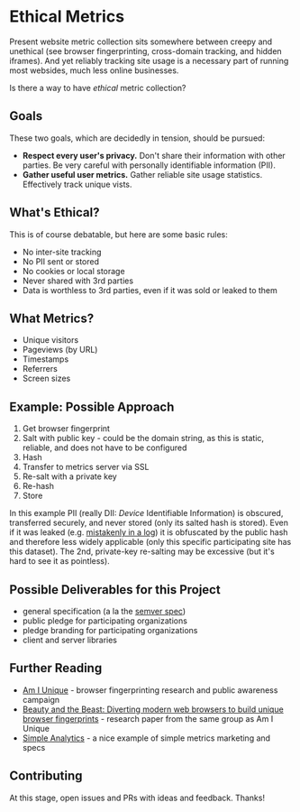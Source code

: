 # Ethical Metrics

Present website metric collection sits somewhere between creepy and unethical (see browser fingerprinting, cross-domain tracking, and hidden iframes). And yet reliably tracking site usage is a necessary part of running most websides, much less online businesses.

Is there a way to have _ethical_ metric collection?

## Goals

These two goals, which are decidedly in tension, should be pursued:

- **Respect every user's privacy.** Don't share their information with other parties. Be very careful with personally identifiable information (PII).
- **Gather useful user metrics.** Gather reliable site usage statistics. Effectively track unique vists.

## What's Ethical?

This is of course debatable, but here are some basic rules:

- No inter-site tracking
- No PII sent or stored
- No cookies or local storage
- Never shared with 3rd parties
- Data is worthless to 3rd parties, even if it was sold or leaked to them

## What Metrics?

- Unique visitors
- Pageviews (by URL)
- Timestamps
- Referrers
- Screen sizes

## Example: Possible Approach

1. Get browser fingerprint
1. Salt with public key - could be the domain string, as this is static, reliable, and does not have to be configured
1. Hash
1. Transfer to metrics server via SSL
1. Re-salt with a private key
1. Re-hash
1. Store

In this example PII (really DII: _Device_ Identifiable Information) is obscured, transferred securely, and never stored (only its salted hash is stored). Even if it was leaked (e.g. [mistakenly in a log](https://www.bleepingcomputer.com/news/security/twitter-admits-recording-plaintext-passwords-in-internal-logs-just-like-github/)) it is obfuscated by the public hash and therefore less widely applicable (only this specific participating site has this dataset). The 2nd, private-key re-salting may be excessive (but it's hard to see it as pointless). 

## Possible Deliverables for this Project

- general specification (a la the [semver spec](https://semver.org/))
- public pledge for participating organizations
- pledge branding for participating organizations
- client and server libraries 

## Further Reading

- [Am I Unique](https://amiunique.org) - browser fingerprinting research and public awareness campaign
- [Beauty and the Beast: Diverting modern web browsers
to build unique browser fingerprints](https://hal.inria.fr/hal-01285470/file/beauty-sp16.pdf) - research paper from the same group as Am I Unique
- [Simple Analytics](https://simpleanalytics.io) - a nice example of simple metrics marketing and specs

## Contributing

At this stage, open issues and PRs with ideas and feedback. Thanks!
